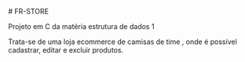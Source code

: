 #   F R - S T O R E 

Projeto em C da matéria estrutura de dados 1

Trata-se de uma loja ecommerce de camisas de time , onde é possível cadastrar, editar e excluir produtos.
 
